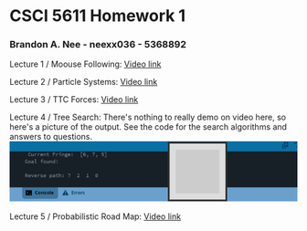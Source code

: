 # CSCI 5611 Homework 1
### Brandon A. Nee - neexx036 - 5368892

Lecture 1 / Moouse Following: [Video link](https://youtu.be/je60ev0SVY0)

Lecture 2 / Particle Systems: [Video link](https://youtu.be/OWaDiqR-kLg)

Lecture 3 / TTC Forces: [Video link](https://youtu.be/OGv3O9Hznf4)

Lecture 4 / Tree Search: There's nothing to really demo on video here, so here's a picture of the output. See the code for the search algorithms and answers to questions.
![Search output](/Assets/dfsExample.png)

Lecture 5 / Probabilistic Road Map: [Video link]()
